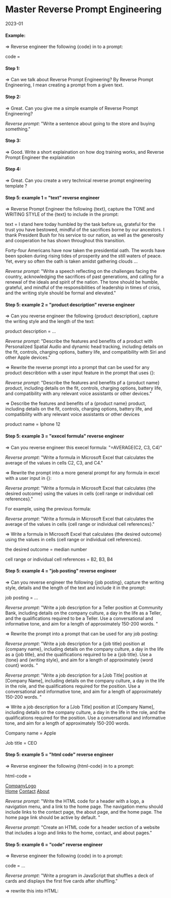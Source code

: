 Master Reverse Prompt Engineering
=================================

2023-01

#### Example:

=> Reverse engineer the following {code} in to a prompt:

code = 


#### Step 1:

=> Can we talk about Reverse Prompt Engineering? By Reverse Prompt Engineering, I mean creating a prompt from a given text.

#### Step 2:

=> Great. Can you give me a simple example of Reverse Prompt Engineering?

*Reverse prompt*: "Write a sentence about going to the store and buying something." 

#### Step 3:

=> Good. Write a short explaination on how dog training works, and Reverse Prompt Engineer the explaination

#### Step 4:

=> Great. Can you create a very technical reverse prompt engineering template ?

#### Step 5: example 1 = "text" reverse engineer

=> Reverse Prompt Engineer the following {text}, capture the TONE and WRITING STYLE of the {text} to include in the prompt: 

text = I stand here today humbled by the task before us, grateful for the trust you have bestowed, mindful of the sacrifices borne by our ancestors. I thank President Bush for his service to our nation, as well as the generosity and cooperation he has shown throughout this transition. 

Forty-four Americans have now taken the presidential oath. The words have been spoken during rising tides of prosperity and the still waters of peace. Yet, every so often the oath is taken amidst gathering clouds 
...

*Reverse prompt*: "Write a speech reflecting on the challenges facing the country, acknowledging the sacrifices of past generations, and calling for a renewal of the ideals and spirit of the nation. The tone should be humble, grateful, and mindful of the responsibilities of leadership in times of crisis, and the writing style should be formal and elevated."

#### Step 5: example 2  = "product description" reverse engineer

=> Can you reverse engineer the following {product description}, capture the writing style and the length of the text:

product description = ...

*Reverse prompt*: "Describe the features and benefits of a product with Personalized Spatial Audio and dynamic head tracking, including details on the fit, controls, charging options, battery life, and compatibility with Siri and other Apple devices." 

=> Rewrite the reverse prompt into a prompt that can be used for any product describtion with a user 
input feature in the prompt that uses {}: 

*Reverse prompt*: "Describe the features and benefits pf a {product name} product, including details on the fit, controls, charging options, battery life, and compatibility with any relevant voice assistants or other devices." 

=> Describe the features and benefits of a {product name} product, including details on the fit, controls, charging options, battery life, and compatibility with any relevant voice assistants or other devices 

product name = Iphone 12 

#### Step 5: example 3 = "execel formula" reverse engineer

=> Can you reverse engineer this execel formula: "=AVERAGE(C2, C3, C4)"

*Reverse prompt*: "Write a formula in Microsoft Excel that calculates the average of the values in cells C2, C3, and C4." 

=> Rewrite the prompt into a more general prompt for any formula in excel with a user input in {}:

*Reverse prompt*: "Write a formula in Microsoft Excel that calculates {the desired outcome} using the values in cells {cell range or individual cell references}." 

For example, using the previous formula:

*Reverse prompt*: "Write a formula in Microsoft Excel that calculates the average of the values in cells {cell range or individual cell references}." 

=> Write a formula in Microsoft Excel that calculates {the desired outcome} using the values in cells {cell range or individual cell references}.

the desired outcome = median number

cell range or individual cell references = B2, B3, B4

#### Step 5: example 4 = "job posting" reverse engineer

=> Can you reverse engineer the following {job posting}, capture the writing style, details and the length of the text and include it in the prompt: 

job posting = ...

*Reverse prompt*: "Write a job description for a Teller position at Community Bank, including details on the company culture, a day in the life as a Teller, and the qualifications required to be a Teller. Use a conversational and informative tone, and aim for a length of approximately 150-200 words. "

=> Rewrite the prompt into a prompt that can be used for any job posting:

*Reverse prompt*: "Write a job description for a {job title} position at {company name}, including details on the company culture, a day in the life as a {job title}, and the qualifications required to be a {job title}. Use a {tone} and {writing style}, and aim for a length of approximately {word count} words. "

*Reverse prompt*: "Write a job description for a [Job Title] position at [Company Name], including details on the company culture, a day in the life in the role, and the qualifications required for the position. Use a conversational and informative tone, and aim for a length of approximately 150-200 words. "

=> Write a job description for a [Job Title] position at [Company Name], including details on the company culture, a day in the life in the role, and the qualifications required for the position. Use a conversational and informative tone, and aim for a length of approximately 150-200 words.

Company name = Apple

Job title = CEO

#### Step 5: example 5 = "html code" reverse engineer

=> Reverse engineer the following {html-code} in to a prompt: 

html-code = 

<div class="header"> 
    <a href="#default" class="logo">CompanyLogo</a> 
    <div class="header-right"> 
        <a class="active" href="#home">Home</a> 
        <a href="#contact">Contact</a> 
        <a href="#about">About</a> 
    </div> 
</div>

*Reverse prompt*: "Write the HTML code for a header with a logo, a navigation menu, and a link to the home page. The navigation menu should include links to the contact page, the about page, and the home page. The home page link should be active by default. "

*Reverse prompt*: "Create an HTML code for a header section of a website that includes a logo and links to the home, contact, and about pages." 

#### Step 5: example 6 = "code" reverse engineer

=> Reverse engineer the following {code} in to a prompt:

code = ...

*Reverse prompt*: "Write a program in JavaScript that shuffles a deck of cards and displays the first five cards after shuffling."

=> rewrite this into HTML: